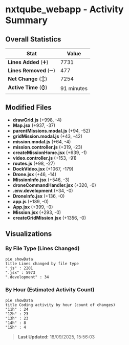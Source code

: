# nxtqube_webapp - Activity Summary 

## Overall Statistics

| Stat                   | Value                                                             |
| ---------------------- | ----------------------------------------------------------------- |
| **Lines Added** (➕)   | 7731                                          |
| **Lines Removed** (➖) | 477                                        |
| **Net Change** (↕)    | 7254                |
| **Active Time** (⌚)   | 91 minutes |


## Modified Files
- **drawGrid.js** (+998, -4)
- **Map.jsx** (+937, -37)
- **parentMissions.modal.js** (+94, -52)
- **gridMission.modal.js** (+43, -42)
- **mission.modal.js** (+64, -4)
- **mission.controller.js** (+319, -23)
- **createMissionHome.jsx** (+639, -1)
- **video.controller.js** (+153, -91)
- **routes.js** (+98, -27)
- **DockVideo.jsx** (+1067, -179)
- **Drone.jsx** (+46, -14)
- **MissionInfo.jsx** (+546, -3)
- **droneCommandHandler.jsx** (+320, -0)
- **.env.development** (+34, -0)
- **DroneInfo.jsx** (+136, -0)
- **app.js** (+189, -0)
- **App.jsx** (+399, -0)
- **Mission.jsx** (+293, -0)
- **createGridMission.jsx** (+1356, -0)

## Visualizations

### By File Type (Lines Changed)

```mermaid
pie showData
title Lines changed by file type
".js" : 2201
".jsx" : 5973
".development" : 34
```

### By Hour (Estimated Activity Count)

```mermaid
pie showData
title Coding activity by hour (count of changes)
"11h" : 24
"12h" : 23
"13h" : 23
"14h" : 8
"15h" : 4
```


> **Last Updated:** 18/09/2025, 15:56:03